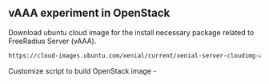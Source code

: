 ## vAAA experiment in OpenStack



Download ubuntu cloud image for the install necessary package related to FreeRadius Server (vAAA).

```bash
https://cloud-images.ubuntu.com/xenial/current/xenial-server-cloudimg-amd64-disk1.img
```







Customize script to build OpenStack image -

```bash

```

